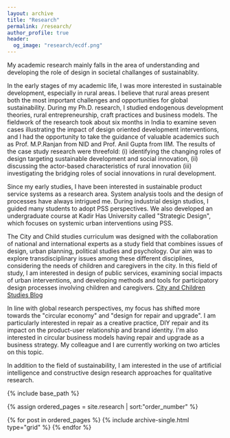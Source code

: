 ```yaml
---
layout: archive
title: "Research"
permalink: /research/
author_profile: true
header:
  og_image: "research/ecdf.png"
---
```


My academic research mainly falls in the area of understanding and developing the role of design in societal challanges of sustainablity.

In the early stages of my academic life, I was more interested in sustainable development, especially in rural areas. I believe that rural areas present both the most important challenges and opportunities for global sustainability. During my Ph.D. research, I studied endogenous development theories, rural entrepreneurship, craft practices and business models. The fieldwork of the research took about six months in India to examine seven cases illustrating the impact of design oriented development interventions, and I had the opportunity to take the guidance of valuable academics such as Prof. M.P.Ranjan from NID and Prof. Anil Gupta from IIM. The results of the case study research were threefold: (i) identifying the changing roles of design targeting sustainable development and social innovation, (ii) discussing the actor-based characteristics of rural innovation (iii) investigating the bridging roles of social innovations in rural development.

Since my early studies, I have been interested in sustainable product service systems as a research area. System analysis tools and the design of processes have always intrigued me. During industrial design studios, I guided many students to adopt PSS perspectives. We also developed an undergraduate course at Kadir Has University called "Strategic Design", which focuses on systemic urban interventions using PSS.

The City and Child studies curriculum was designed with the collaboration of national and international experts as a study field that combines issues of design, urban planning, political studies and psychology. Our aim was to explore transdisciplinary issues among these different disciplines, considering the needs of children and caregivers in the city. In this field of study, I am interested in design of public services,  examining social impacts of urban interventions, and developing methods and tools for participatory design processes involving children and caregivers.
[City and Children Studies Blog](https://city-and-children-studies.tumblr.com/)


In line with global research perspectives, my focus has shifted more towards the "circular economy" and "design for repair and upgrade". I am particularly interested in repair as a creative practice, DIY repair and its impact on the product-user relationship and brand identity. I'm also interested in circular business models having repair and upgrade as a business strategy. My colleague and I are currently working on two articles on this topic.

In addition to the field of sustainability, I am interested in the use of artificial intelligence and constructive design research approaches for qualitative research.

<nbsp>

{% include base_path %}

{% assign ordered_pages = site.research | sort:"order_number" %}

{% for post in ordered_pages %}
  {% include archive-single.html type="grid" %}
{% endfor %}
